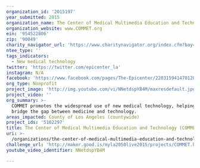 ```yaml
---
organization_id: '2015197'
year_submitted: 2015
organization_name: The Center of Medical Multimedia Education and Technology (COMMET)
organization_website: www.COMMET.org
ein: '954522806'
zip: '90049'
charity_navigator_url: 'https://www.charitynavigator.org/index.cfm?bay=search.profile&ein=954522806'
ntee_type: ''
tags_indicators:
  - New medical technology
twitter: 'https://twitter.com/epicenter_la'
instagram: N/A
facebook: 'https://www.facebook.com/pages/The-Epicenter/220315941470120'
org_type: Nonprofit
project_image: 'http://img.youtube.com/vi/NNetdspYB4M/maxresdefault.jpg'
project_video: ''
org_summary: >-
  COMMET promotes the widespread use of new medical technology, helping to
  bridge the gap between medicine and technology.
areas_impacted: County of Los Angeles (countywide)
project_ids: '5102297'
title: The Center of Medical Multimedia Education and Technology (COMMET)
uri: >-
  /organizations/the-center-of-medical-multimedia-education-and-technology-commet/
challenge_url: 'http://maker.good.is/myla2050live2015/projects/COMMET.html'
youtube_video_identifier: NNetdspYB4M

---
```

